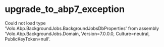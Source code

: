 # upgrade_to_abp7_exception


Could not load type 'Volo.Abp.BackgroundJobs.BackgroundJobsDbProperties' from assembly 'Volo.Abp.BackgroundJobs.Domain, Version=7.0.0.0, Culture=neutral, PublicKeyToken=null'.
